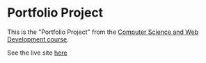 # Portfolio Project

This is the "Portfolio Project" from the [Computer Science and Web Development course](https://github.com/thancock20/computer-science-and-web-development).

See the live site [here](http://www.toddhancock.net/portfolio-project/)
